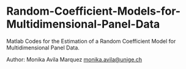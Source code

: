 # Random-Coefficient-Models-for-Multidimensional-Panel-Data

Matlab Codes for the Estimation of a Random Coefficient Model for Multidimensional Panel Data. 


Author: Monika Avila Marquez 
monika.avila@unige.ch
